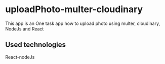 # uploadPhoto-multer-cloudinary
This app is an One task app how to upload photo using multer,  cloudinary, NodeJs and React
## Used technologies 
React-nodeJs
